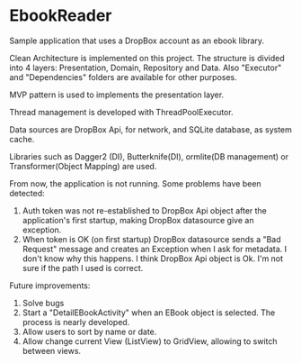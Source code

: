 # EbookReader
Sample application that uses a DropBox account as an ebook library. 

Clean Architecture is implemented on this project. The structure is divided into 4 layers: Presentation, Domain, Repository and Data. Also "Executor" and "Dependencies" folders are available for other purposes.

MVP pattern is used to implements the presentation layer.

Thread management is developed with ThreadPoolExecutor.

Data sources are DropBox Api, for network, and SQLite database, as system cache.

Libraries such as Dagger2 (DI), Butterknife(DI), ormlite(DB management) or Transformer(Object Mapping) are used.

From now, the application is not running. Some problems have been detected:

  1. Auth token was not re-established to DropBox Api object after the application's first startup, making DropBox datasource give an exception.
  2. When token is OK (on first startup) DropBox datasource sends a "Bad Request" message and creates an Exception when I ask for metadata. I don't know why this happens. I think DropBox Api object is Ok. I'm not sure if the path I used is correct.

Future improvements:
  1. Solve bugs
  2. Start a "DetailEBookActivity" when an EBook object is selected. The process is nearly developed.
  3. Allow users to sort by name or date. 
  4. Allow change current View (ListView) to GridView, allowing to switch between views.


